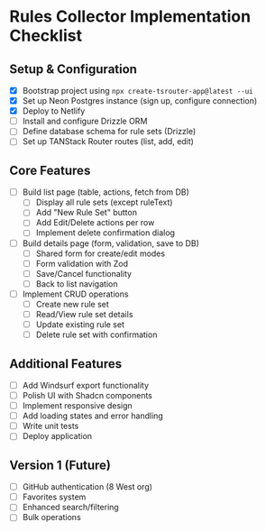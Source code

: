 # Rules Collector Implementation Checklist

## Setup & Configuration

- [x] Bootstrap project using `npx create-tsrouter-app@latest --ui`
- [x] Set up Neon Postgres instance (sign up, configure connection)
- [x] Deploy to Netlify
- [ ] Install and configure Drizzle ORM
- [ ] Define database schema for rule sets (Drizzle)
- [ ] Set up TANStack Router routes (list, add, edit)

## Core Features

- [ ] Build list page (table, actions, fetch from DB)
  - [ ] Display all rule sets (except ruleText)
  - [ ] Add "New Rule Set" button
  - [ ] Add Edit/Delete actions per row
  - [ ] Implement delete confirmation dialog

- [ ] Build details page (form, validation, save to DB)
  - [ ] Shared form for create/edit modes
  - [ ] Form validation with Zod
  - [ ] Save/Cancel functionality
  - [ ] Back to list navigation

- [ ] Implement CRUD operations
  - [ ] Create new rule set
  - [ ] Read/View rule set details
  - [ ] Update existing rule set
  - [ ] Delete rule set with confirmation

## Additional Features

- [ ] Add Windsurf export functionality
- [ ] Polish UI with Shadcn components
- [ ] Implement responsive design
- [ ] Add loading states and error handling
- [ ] Write unit tests
- [ ] Deploy application

## Version 1 (Future)

- [ ] GitHub authentication (8 West org)
- [ ] Favorites system
- [ ] Enhanced search/filtering
- [ ] Bulk operations

